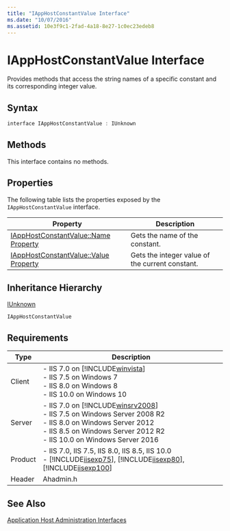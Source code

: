 ```yaml
---
title: "IAppHostConstantValue Interface"
ms.date: "10/07/2016"
ms.assetid: 10e3f9c1-2fad-4a18-8e27-1c0ec23edeb8
---
```

# IAppHostConstantValue Interface
Provides methods that access the string names of a specific constant and its corresponding integer value.  
  
## Syntax  
  
```cpp  
interface IAppHostConstantValue : IUnknown  
```  
  
## Methods  
 This interface contains no methods.  
  
## Properties  
 The following table lists the properties exposed by the `IAppHostConstantValue` interface.  
  
|Property|Description|  
|--------------|-----------------|  
|[IAppHostConstantValue::Name Property](../../web-development-reference\native-code-api-reference/iapphostconstantvalue-name-property.md)|Gets the name of the constant.|  
|[IAppHostConstantValue::Value Property](../../web-development-reference\native-code-api-reference/iapphostconstantvalue-value-property.md)|Gets the integer value of the current constant.|  
  
## Inheritance Hierarchy  
 [IUnknown](http://go.microsoft.com/fwlink/?LinkId=55951)  
  
 `IAppHostConstantValue`  
  
## Requirements  
  
|Type|Description|  
|----------|-----------------|  
|Client|-   IIS 7.0 on [!INCLUDE[winvista](../../wmi-provider/includes/winvista-md.md)]<br />-   IIS 7.5 on Windows 7<br />-   IIS 8.0 on Windows 8<br />-   IIS 10.0 on Windows 10|  
|Server|-   IIS 7.0 on [!INCLUDE[winsrv2008](../../wmi-provider/includes/winsrv2008-md.md)]<br />-   IIS 7.5 on Windows Server 2008 R2<br />-   IIS 8.0 on Windows Server 2012<br />-   IIS 8.5 on Windows Server 2012 R2<br />-   IIS 10.0 on Windows Server 2016|  
|Product|-   IIS 7.0, IIS 7.5, IIS 8.0, IIS 8.5, IIS 10.0<br />-   [!INCLUDE[iisexp75](../../web-development-reference/native-code-api-reference/includes/iisexp75-md.md)], [!INCLUDE[iisexp80](../../web-development-reference/native-code-api-reference/includes/iisexp80-md.md)], [!INCLUDE[iisexp100](../../web-development-reference/native-code-api-reference/includes/iisexp100-md.md)]|  
|Header|Ahadmin.h|  
  
## See Also  
 [Application Host Administration Interfaces](../../web-development-reference\native-code-api-reference/application-host-administration-interfaces.md)